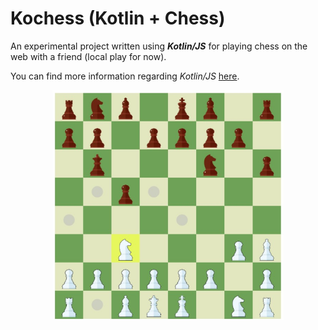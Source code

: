 # Kochess (Kotlin + Chess)
An experimental project written using **_Kotlin/JS_** for playing chess on the web with a friend (local play for now).

You can find more information regarding _Kotlin/JS_ [here](https://kotlinlang.org/docs/js-project-setup.html).

<p align="center">
<img src="https://github.com/Pexers/kochess/blob/master/images/game1.jpg" width="370">
</p>

